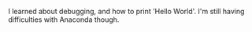 I learned about debugging, and how to print 'Hello World'.
I'm still having difficulties with Anaconda though.